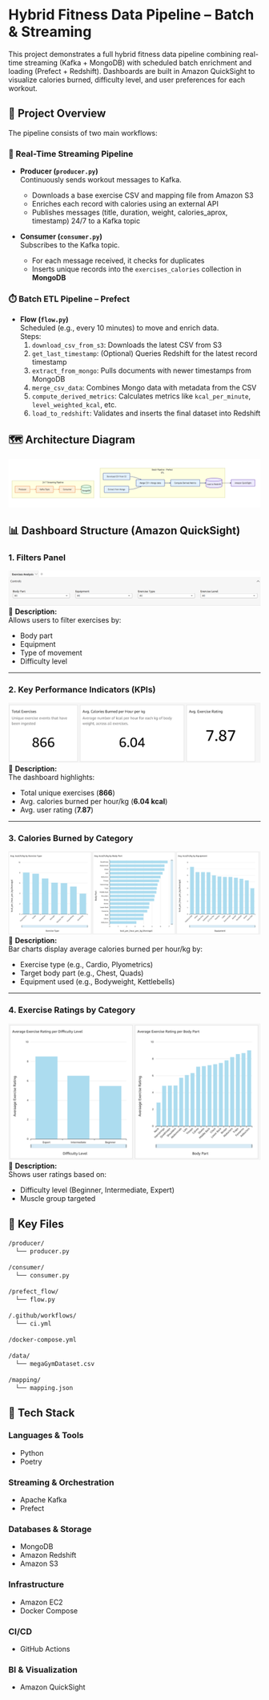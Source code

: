# Hybrid Fitness Data Pipeline – Batch & Streaming

This project demonstrates a full hybrid fitness data pipeline combining real-time streaming (Kafka + MongoDB) with scheduled batch enrichment and loading (Prefect + Redshift). Dashboards are built in Amazon QuickSight to visualize calories burned, difficulty level, and user preferences for each workout.


## 🧠 Project Overview

The pipeline consists of two main workflows:

### 🔄 Real-Time Streaming Pipeline

- **Producer (`producer.py`)**  
  Continuously sends workout messages to Kafka.  
  - Downloads a base exercise CSV and mapping file from Amazon S3  
  - Enriches each record with calories using an external API  
  - Publishes messages (title, duration, weight, calories_aprox, timestamp) 24/7 to a Kafka topic  

- **Consumer (`consumer.py`)**  
  Subscribes to the Kafka topic.  
  - For each message received, it checks for duplicates  
  - Inserts unique records into the `exercises_calories` collection in **MongoDB**

### ⏱️ Batch ETL Pipeline – Prefect

- **Flow (`flow.py`)**  
  Scheduled (e.g., every 10 minutes) to move and enrich data.  
  Steps:
  1. `download_csv_from_s3`: Downloads the latest CSV from S3  
  2. `get_last_timestamp`: (Optional) Queries Redshift for the latest record timestamp  
  3. `extract_from_mongo`: Pulls documents with newer timestamps from MongoDB  
  4. `merge_csv_data`: Combines Mongo data with metadata from the CSV  
  5. `compute_derived_metrics`: Calculates metrics like `kcal_per_minute`, `level_weighted_kcal`, etc.  
  6. `load_to_redshift`: Validates and inserts the final dataset into Redshift  


## 🗺️ Architecture Diagram

![Architecture](images/fitness-proyect-diagram_editado.png)


## 📊 Dashboard Structure (Amazon QuickSight)

### 1. Filters Panel  
![Filters Panel](images/1filters.png)   
📝 **Description:**  
Allows users to filter exercises by:
- Body part
- Equipment
- Type of movement
- Difficulty level  

---

### 2. Key Performance Indicators (KPIs)  
![KPIs](images/2kpis.png)    
📝 **Description:**  
The dashboard highlights:
- Total unique exercises (**866**)  
- Avg. calories burned per hour/kg (**6.04 kcal**)  
- Avg. user rating (**7.87**)

---

### 3. Calories Burned by Category  
![Calories by Category](images/3averagecalories.png)    
📝 **Description:**  
Bar charts display average calories burned per hour/kg by:
- Exercise type (e.g., Cardio, Plyometrics)  
- Target body part (e.g., Chest, Quads)  
- Equipment used (e.g., Bodyweight, Kettlebells)

---

### 4. Exercise Ratings by Category  
![Exercise Ratings](images/4averageexerciserating.png)  
📝 **Description:**  
Shows user ratings based on:
- Difficulty level (Beginner, Intermediate, Expert)  
- Muscle group targeted

## 📂 Key Files

```
/producer/
  └── producer.py

/consumer/
  └── consumer.py

/prefect_flow/
  └── flow.py

/.github/workflows/
  └── ci.yml

/docker-compose.yml

/data/
  └── megaGymDataset.csv

/mapping/
  └── mapping.json
```

## 🧰 Tech Stack

### Languages & Tools
- Python  
- Poetry  

### Streaming & Orchestration
- Apache Kafka  
- Prefect  

### Databases & Storage
- MongoDB  
- Amazon Redshift  
- Amazon S3  

### Infrastructure
- Amazon EC2  
- Docker Compose  

### CI/CD
- GitHub Actions  

### BI & Visualization
- Amazon QuickSight  
